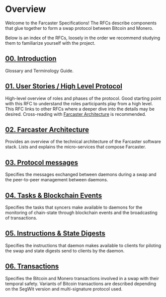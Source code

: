 # Overview

Welcome to the Farcaster Specifications! The RFCs describe components that glue together to form a swap protocol between Bitcoin and Monero.

Below is an index of the RFCs, loosely in the order we recommend studying them to familiarize yourself with the project.

## [00. Introduction]()
Glossary and Terminology Guide.

## [01. User Stories / High Level Protocol](https://hackmd.io/pym9JPVlRK-RfQGOUv26aQ)
High-level overview of roles and phases of the protocol. Good starting point with this RFC to understand the roles participants play from a high level. This RFC links to other RFCs where a deeper dive into the details may be desired. Cross-reading with [Farcaster Architecture](/vTCjO2-ySr6SB7ObuJMhnA) is recommended.

## [02. Farcaster Architecture](https://hackmd.io/vTCjO2-ySr6SB7ObuJMhnA)
Provides an overview of the technical architecture of the Farcaster software stack. Lists and explains the micro-services that compose Farcaster.

## [03. Protocol messages](/M0uYws_5S7K6k1j5l8b6qw)
Specifies the messages exchanged between daemons during a swap and the peer-to-peer management between daemons.

## [04. Tasks & Blockchain Events](/0UBnjLo3QzWx_ReejLHgYQ)
Specifies the tasks that syncers make available to daemons for the monitoring of chain-state through blockchain events and the broadcasting of transactions.

## [05. Instructions & State Digests](/ASzYCe0oQsSbDwXLRlgnQw)
Specifies the instructions that daemon makes available to clients for piloting the swap and state digests send to clients by the daemon.

## [06. Transactions](/YfMko2WPR9iITsw4MsLcPA)
Specifies the Bitcoin and Monero transactions involved in a swap with their temporal safety. Variants of Bitcoin transactions are described depending on the SegWit version and multi-signature protocol used.
